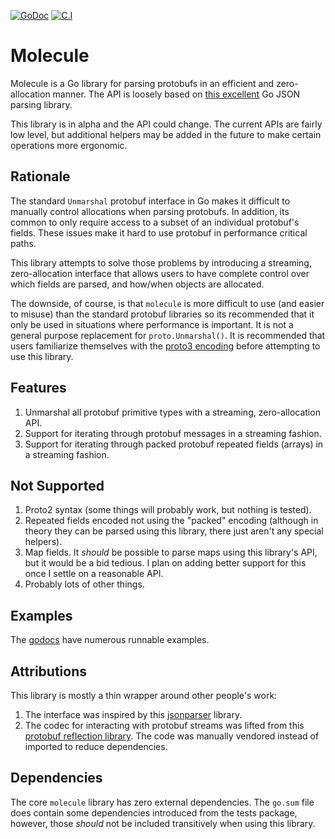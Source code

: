 [![GoDoc](https://pkg.go.dev/github.com/richardartoul/molecule.svg)](https://pkg.go.dev/github.com/richardartoul/molecule)
[![C.I](https://github.com/richardartoul/molecule/workflows/Go/badge.svg)](https://github.com/richardartoul/molecule/actions)

# Molecule

Molecule is a Go library for parsing protobufs in an efficient and zero-allocation manner. The API is loosely based on [this excellent](https://github.com/buger/jsonparser) Go JSON parsing library.

This library is in alpha and the API could change. The current APIs are fairly low level, but additional helpers may be added in the future to make certain operations more ergonomic.

## Rationale

The standard `Unmarshal` protobuf interface in Go makes it difficult to manually control allocations when parsing protobufs. In addition, its common to only require access to a subset of an individual protobuf's fields. These issues make it hard to use protobuf in performance critical paths.

This library attempts to solve those problems by introducing a streaming, zero-allocation interface that allows users to have complete control over which fields are parsed, and how/when objects are allocated.

The downside, of course, is that `molecule` is more difficult to use (and easier to misuse) than the standard protobuf libraries so its recommended that it only be used in situations where performance is important. It is not a general purpose replacement for `proto.Unmarshal()`. It is recommended that users familiarize themselves with the [proto3 encoding](https://developers.google.com/protocol-buffers/docs/encoding) before attempting to use this library.

## Features

1. Unmarshal all protobuf primitive types with a streaming, zero-allocation API.
2. Support for iterating through protobuf messages in a streaming fashion.
3. Support for iterating through packed protobuf repeated fields (arrays) in a streaming fashion.

## Not Supported

1. Proto2 syntax (some things will probably work, but nothing is tested).
2. Repeated fields encoded not using the "packed" encoding (although in theory they can be parsed using this library, there just aren't any special helpers).
3. Map fields. It *should* be possible to parse maps using this library's API, but it would be a bid tedious. I plan on adding better support for this once I settle on a reasonable API.
4. Probably lots of other things.

## Examples

The [godocs](https://pkg.go.dev/github.com/richardartoul/molecule) have numerous runnable examples.

## Attributions

This library is mostly a thin wrapper around other people's work:

1. The interface was inspired by this [jsonparser](https://github.com/buger/jsonparser) library.
2. The codec for interacting with protobuf streams was lifted from this [protobuf reflection library](https://github.com/jhump/protoreflect). The code was manually vendored instead of imported to reduce dependencies.

## Dependencies
The core `molecule` library has zero external dependencies. The `go.sum` file does contain some dependencies introduced from the tests package, however,
those *should* not be included transitively when using this library.
